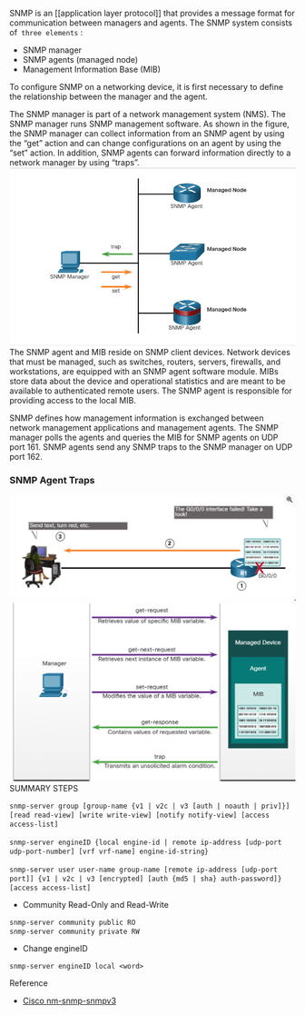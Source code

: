 
SNMP is an [[application layer protocol]] that provides a message format for communication between managers and agents. The SNMP system consists of` three elements` : 

- SNMP manager
- SNMP agents (managed node)
- Management Information Base (MIB)

To configure SNMP on a networking device, it is first necessary to define the relationship between the manager and the agent.

The SNMP manager is part of a network management system (NMS). The SNMP manager runs SNMP management software. As shown in the figure, the SNMP manager can collect information from an SNMP agent by using the “get” action and can change configurations on an agent by using the “set” action. In addition, SNMP agents can forward information directly to a network manager by using “traps”.
![../images/Pasted image 20250102092727.png](../images/Pasted%20image%2020250102092727.png)
The SNMP agent and MIB reside on SNMP client devices. Network devices that must be managed, such as switches, routers, servers, firewalls, and workstations, are equipped with an SNMP agent software module. MIBs store data about the device and operational statistics and are meant to be available to authenticated remote users. The SNMP agent is responsible for providing access to the local MIB.

SNMP defines how management information is exchanged between network management applications and management agents. The SNMP manager polls the agents and queries the MIB for SNMP agents on UDP port 161. SNMP agents send any SNMP traps to the SNMP manager on UDP port 162.


### SNMP Agent Traps
![../images/Pasted image 20250102093041.png](../images/Pasted%20image%2020250102093041.png)
![../images/Pasted image 20250102093056.png](../images/Pasted%20image%2020250102093056.png)
SUMMARY STEPS  
```
snmp-server group [group-name {v1 | v2c | v3 [auth | noauth | priv]}] [read read-view] [write write-view] [notify notify-view] [access access-list]  

snmp-server engineID {local engine-id | remote ip-address [udp-port udp-port-number] [vrf vrf-name] engine-id-string}  

snmp-server user user-name group-name [remote ip-address [udp-port port]] {v1 | v2c | v3 [encrypted] [auth {md5 | sha} auth-password]} [access access-list]  
```


- Community Read-Only and Read-Write
```
snmp-server community public RO
snmp-server community private RW
```

- Change engineID
```
snmp-server engineID local <word>
```

Reference
- [Cisco nm-snmp-snmpv3](https://www.cisco.com/c/en/us/td/docs/ios-xml/ios/snmp/configuration/xe-3se/5700/snmp-xe-3se-5700-book/nm-snmp-snmpv3.pdf)

